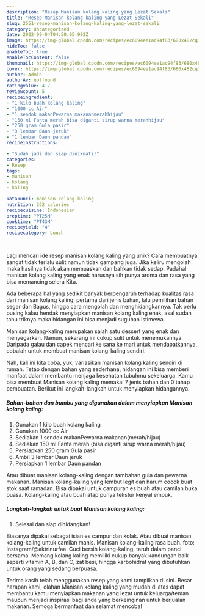 ```yaml
---
description: "Resep Manisan kolang kaling yang Lezat Sekali"
title: "Resep Manisan kolang kaling yang Lezat Sekali"
slug: 2551-resep-manisan-kolang-kaling-yang-lezat-sekali
category: Uncategorized
date: 2022-09-04T04:50:05.992Z
image: https://img-global.cpcdn.com/recipes/ec6094ee1ac94f83/680x482cq70/manisan-kolang-kaling-foto-resep-utama.jpg
hideToc: false
enableToc: true
enableTocContent: false
thumbnail: https://img-global.cpcdn.com/recipes/ec6094ee1ac94f83/680x482cq70/manisan-kolang-kaling-foto-resep-utama.jpg
cover: https://img-global.cpcdn.com/recipes/ec6094ee1ac94f83/680x482cq70/manisan-kolang-kaling-foto-resep-utama.jpg
author: Admin
authorAv: notfound
ratingvalue: 4.7
reviewcount: 5
recipeingredient:
- "1 kilo buah kolang kaling"
- "1000 cc Air"
- "1 sendok makanPewarna makananmerahhijau"
- "150 ml Fanta merah bisa diganti sirup warna merahhijau"
- "250 gram Gula pasir"
- "3 lembar Daun jeruk"
- "1 lembar Daun pandan"
recipeinstructions:

- "Sudah jadi dan siap dinikmati!"
categories:
- Resep
tags:
- manisan
- kolang
- kaling

katakunci: manisan kolang kaling 
nutrition: 262 calories
recipecuisine: Indonesian
preptime: "PT25M"
cooktime: "PT43M"
recipeyield: "4"
recipecategory: Lunch

---
```





Lagi mencari ide resep manisan kolang kaling yang unik? Cara membuatnya sangat tidak terlalu sulit namun tidak gampang juga. Jika keliru mengolah maka hasilnya tidak akan memuaskan dan bahkan tidak sedap. Padahal manisan kolang kaling yang enak harusnya sih punya aroma dan rasa yang bisa memancing selera Kita.





Ada beberapa hal yang sedikit banyak berpengaruh terhadap kualitas rasa dari manisan kolang kaling, pertama dari jenis bahan, lalu pemilihan bahan segar dan Bagus, hingga cara mengolah dan menghidangkannya. Tak perlu pusing kalau hendak menyiapkan manisan kolang kaling enak,      asal sudah tahu triknya maka hidangan ini bisa menjadi suguhan istimewa.














Manisan kolang-kaling merupakan salah satu dessert yang enak dan menyegarkan. Namun, sekarang ini cukup sulit untuk menemukannya. Daripada galau dan capek mencari ke sana ke mari untuk mendapatkannya, cobalah untuk membuat manisan kolang-kaling sendiri.






Nah, kali ini kita coba, yuk, variasikan manisan kolang kaling sendiri di rumah. Tetap dengan bahan yang sederhana, hidangan ini bisa memberi manfaat dalam membantu menjaga kesehatan tubuhmu sekeluarga. Kamu bisa membuat Manisan kolang kaling memakai 7 jenis bahan dan 0 tahap pembuatan. Berikut ini langkah-langkah untuk menyiapkan hidangannya.

<!--inarticleads1-->

##### Bahan-bahan dan bumbu yang digunakan dalam menyiapkan Manisan kolang kaling:

1. Gunakan 1 kilo buah kolang kaling
1. Gunakan 1000 cc Air
1. Sediakan 1 sendok makanPewarna makanan(merah/hijau)
1. Sediakan 150 ml Fanta merah (bisa diganti sirup warna merah/hijau)
1. Persiapkan 250 gram Gula pasir
1. Ambil 3 lembar Daun jeruk
1. Persiapkan 1 lembar Daun pandan


Atau dibuat manisan kolang-kaling dengan tambahan gula dan pewarna makanan. Manisan kolang-kaling yang lembut legit dan harum cocok buat stok saat ramadan. Bisa dipakai untuk campuran es buah atau camilan buka puasa. Kolang-kaling atau buah atap punya tekstur kenyal empuk. 

<!--inarticleads2-->

##### Langkah-langkah untuk buat Manisan kolang kaling:


1. Selesai dan siap dihidangkan!

Biasanya dipakai sebagai isian es campur dan kolak. Atau dibuat manisan kolang-kaling untuk camilan manis. Manisan kolang-kaling rasa buah. foto: Instagram/@aktrinurfaa. Cuci bersih kolang-kaling, taruh dalam panci bersama. Memang kolang kaling memiliki cukup banyak kandungan baik seperti vitamin A, B, dan C, zat besi, hingga karbohidrat yang dibutuhkan untuk orang yang sedang berpuasa. 

Terima kasih telah menggunakan resep yang kami tampilkan di sini. Besar harapan kami, olahan Manisan kolang kaling yang mudah di atas dapat membantu kamu menyiapkan makanan yang lezat untuk keluarga/teman maupun menjadi inspirasi bagi anda yang berkeinginan untuk berjualan makanan. Semoga bermanfaat dan selamat mencoba!
